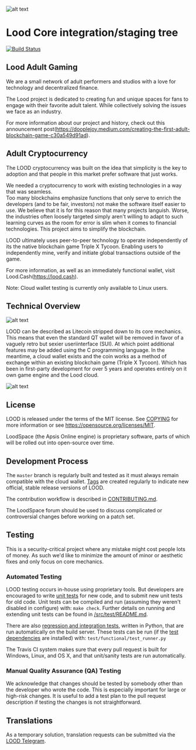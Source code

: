 ![alt text](https://miro.medium.com/max/219/1*lVK-WtZS_w79ps3faIlj6g.png)

Lood Core integration/staging tree
=====================================

[![Build Status](https://travis-ci.org/lood-project/lood.svg?branch=master)](https://travis-ci.org/lood-project/lood)


Lood Adult Gaming
----------------

We are a small network of adult performers and studios with a love for technology and decentralized finance.

The Lood project is dedicated to creating fun and unique spaces for fans to engage with their favorite adult talent. While collectively solving the issues we face as an industry.

For more information about our project and history, check out this announcement post(https://dooplejoy.medium.com/creating-the-first-adult-blockchain-game-c30a549d91ad).

Adult Cryptocurrency
----------------

The LOOD cryptocurrency was built on the idea that simplicity is the key to adoption and that people in this market prefer software that just works.

We needed a cryptocurrency to work with existing technologies in a way that was seamless.  
Too many blockchains emphasize functions that only serve to enrich the developers (and to be fair, investors) 
not make the software itself easier to use. We believe that it is for this reason that many projects languish. 
Worse, the industries often loosely targeted simply aren't willing to adapt to such learning curves as the room 
for error is slim when it comes to financial technologies. This project aims to simplify the blockchain.

LOOD ultimately uses peer-to-peer technology to operate independently of its the native blockchain game Triple X Tycoon.
Enabling users to independently mine, verify and initiate global transactions outside of the game.

For more information, as well as an immediately functional wallet, visit Lood.Cash(https://lood.cash).

Note: Cloud wallet testing is currently only available to Linux users.

Technical Overview
-------
![alt text](https://miro.medium.com/max/700/1*tfbZmBp0YmQFyNQnC2wZFQ.png)

LOOD can be described as Litecoin stripped down to its core mechanics.  This means that even the standard QT wallet will be removed in favor of a vaguely retro but sexier useriinterface (SUI).  At which point additional features may be added using the C programming language. In the meantime, a cloud wallet exists and the coin works as a method of exchange within an existing blockchain game (Triple X Tycoon). Which has been in first-party development for over 5 years and operates entirely on it own game engine and the Lood cloud.

![alt text](https://apsisonline.vineyard.haus/lood/lood_specs.png)

License
-------

LOOD is released under the terms of the MIT license. See [COPYING](COPYING) for more
information or see https://opensource.org/licenses/MIT.

LoodSpace (the Apsis Online engine) is proprietary software, parts of which will be rolled out into open-source over time.

Development Process
-------------------

The `master` branch is regularly built and tested as it must always remain compatible
with the cloud wallet. [Tags](https://github.com/lood-project/lood/tags) are created
regularly to indicate new official, stable release versions of LOOD.

The contribution workflow is described in [CONTRIBUTING.md](CONTRIBUTING.md).

The LoodSpace forum should be used to discuss complicated or controversial changes before working
on a patch set.

Testing
-------

This is a security-critical project where any mistake might cost people lots of money.  As such we'd like to 
minimize the amount of minor or aesthetic fixes and only focus on core mechanics. 

### Automated Testing

LOOD testing occurs in-house using proprietary tools. But developers are encouraged 
to write [unit tests](src/test/README.md) for new code, and to submit new unit tests for old code. 
Unit tests can be compiled and run (assuming they weren't disabled in configure) with: `make check`. 
Further details on running and extending unit tests can be found in [/src/test/README.md](/src/test/README.md).

There are also [regression and integration tests](/test), written
in Python, that are run automatically on the build server.
These tests can be run (if the [test dependencies](/test) are installed) with: `test/functional/test_runner.py`

The Travis CI system makes sure that every pull request is built for Windows, Linux, and OS X, and that unit/sanity tests are run automatically.

### Manual Quality Assurance (QA) Testing

We acknowledge that changes should be tested by somebody other than the developer who wrote the
code. This is especially important for large or high-risk changes. It is useful
to add a test plan to the pull request description if testing the changes is
not straightforward.  

Translations
------------

As a temporary solution, translation requests can be submitted via the [LOOD Telegram](http://t.me/loodcrypto).
